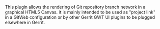 This plugin allows the rendering of Git repository branch network
in a graphical HTML5 Canvas. It is mainly intended to be used as
"project link" in a GitWeb configuration or by other Gerrit GWT UI
plugins to be plugged elsewhere in Gerrit.
